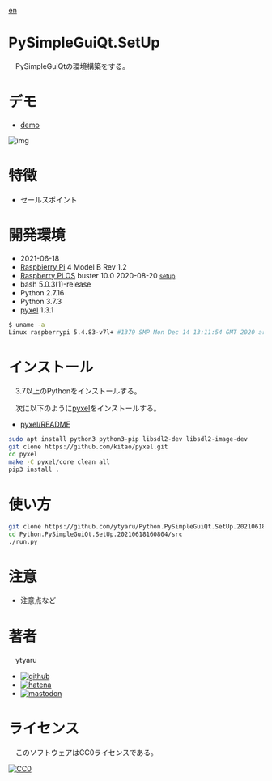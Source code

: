 [en](./README.md)

# PySimpleGuiQt.SetUp

　PySimpleGuiQtの環境構築をする。

# デモ

* [demo](https://ytyaru.github.io/Python.PySimpleGuiQt.SetUp.20210618160804/)

![img](https://github.com/ytyaru/Python.PySimpleGuiQt.SetUp.20210618160804/blob/master/doc/0.png?raw=true)

# 特徴

* セールスポイント

# 開発環境

* <time datetime="2021-06-18T16:07:45+0900">2021-06-18</time>
* [Raspbierry Pi](https://ja.wikipedia.org/wiki/Raspberry_Pi) 4 Model B Rev 1.2
* [Raspberry Pi OS](https://ja.wikipedia.org/wiki/Raspbian) buster 10.0 2020-08-20 <small>[setup](http://ytyaru.hatenablog.com/entry/2020/10/06/111111)</small>
* bash 5.0.3(1)-release
* Python 2.7.16
* Python 3.7.3
* [pyxel][] 1.3.1

[pyxel]:https://github.com/kitao/pyxel

```sh
$ uname -a
Linux raspberrypi 5.4.83-v7l+ #1379 SMP Mon Dec 14 13:11:54 GMT 2020 armv7l GNU/Linux
```

# インストール

　3.7以上のPythonをインストールする。

　次に以下のように[pyxel][]をインストールする。

* [pyxel/README](https://github.com/kitao/pyxel/blob/master/README.ja.md#%E3%82%A4%E3%83%B3%E3%82%B9%E3%83%88%E3%83%BC%E3%83%AB%E6%96%B9%E6%B3%95)

```sh
sudo apt install python3 python3-pip libsdl2-dev libsdl2-image-dev
git clone https://github.com/kitao/pyxel.git
cd pyxel
make -C pyxel/core clean all
pip3 install .
```

# 使い方

```sh
git clone https://github.com/ytyaru/Python.PySimpleGuiQt.SetUp.20210618160804
cd Python.PySimpleGuiQt.SetUp.20210618160804/src
./run.py
```

# 注意

* 注意点など

# 著者

　ytyaru

* [![github](http://www.google.com/s2/favicons?domain=github.com)](https://github.com/ytyaru "github")
* [![hatena](http://www.google.com/s2/favicons?domain=www.hatena.ne.jp)](http://ytyaru.hatenablog.com/ytyaru "hatena")
* [![mastodon](http://www.google.com/s2/favicons?domain=mstdn.jp)](https://mstdn.jp/web/accounts/233143 "mastdon")

# ライセンス

　このソフトウェアはCC0ライセンスである。

[![CC0](http://i.creativecommons.org/p/zero/1.0/88x31.png "CC0")](http://creativecommons.org/publicdomain/zero/1.0/deed.ja)

